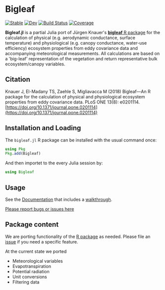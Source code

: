 # Bigleaf

[![Stable](https://img.shields.io/badge/docs-stable-blue.svg)](https://bgctw.github.io/Bigleaf.jl/stable)
[![Dev](https://img.shields.io/badge/docs-dev-blue.svg)](https://bgctw.github.io/Bigleaf.jl/dev)
[![Build Status](https://github.com/bgctw/Bigleaf.jl/workflows/CI/badge.svg)](https://github.com/bgctw/Bigleaf.jl/actions)
[![Coverage](https://codecov.io/gh/bgctw/Bigleaf.jl/branch/main/graph/badge.svg)](https://codecov.io/gh/bgctw/Bigleaf.jl)


**Bigleaf.jl** is a partial Julia port of Jürgen Knauer's 
[**bigleaf** R package](https://bitbucket.org/juergenknauer/Bigleaf) 
for the calculation of physical (e.g. aerodynamic conductance, surface temperature) 
and physiological (e.g. canopy conductance, water-use efficiency) ecosystem properties 
from eddy covariance data and accompanying meteorological measurements. 
All calculations are based on a 'big-leaf' representation of the vegetation and 
return representative bulk ecosystem/canopy variables.


## Citation
Knauer J, El-Madany TS, Zaehle S, Migliavacca M (2018) Bigleaf—An R package for the calculation of physical and physiological ecosystem properties from eddy covariance data.
PLoS ONE 13(8): e0201114. [https://doi.org/10.1371/journal.pone.0201114](https://doi.org/10.1371/journal.pone.0201114)


## Installation and Loading

The `bigleaf.jl` R package can be installed with the usual command once:

```julia
using Pkg
Pkg.add(Bigleaf)
```

And then importet to the every Julia session by:
```julia
using Bigleaf
```

## Usage
See the [Documentation](https://bgctw.github.io/Bigleaf.jl/dev/) 
that includes a [walkthrough](https://bgctw.github.io/Bigleaf.jl/dev/walkthrough/).

[Please report bugs or issues here](https://github.com/bgctw/Bigleaf.jl/issues)

## Package content 
We are porting functionality of the [R package](https://bitbucket.org/juergenknauer/Bigleaf) as needed. Please
file an [issue](https://github.com/bgctw/Bigleaf.jl/issues) if you need a specific feature.

At the current state we ported
- Meteorological variables
- Evapotranspiration
- Potential radiation
- Unit conversions
- Filtering data

